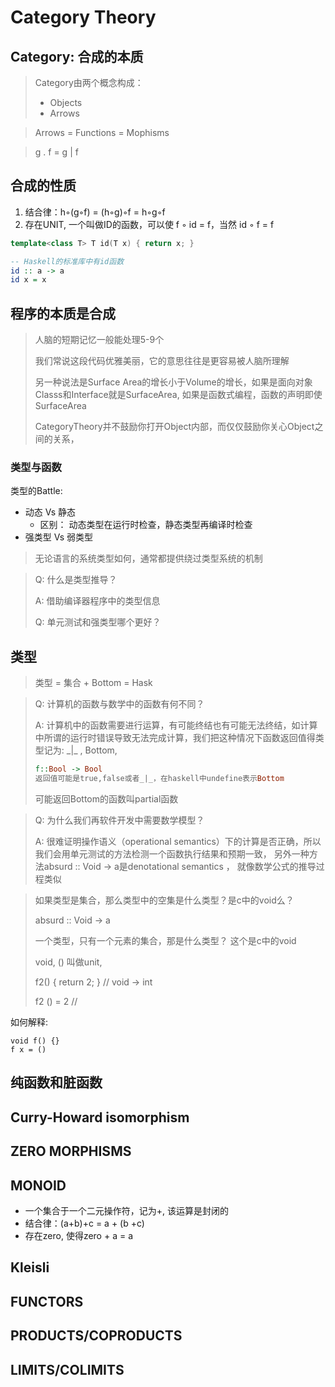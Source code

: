 # Category Theory

## Category: 合成的本质

> Category由两个概念构成：
>
> - Objects
> - Arrows



> Arrows = Functions = Mophisms



> g . f = g | f



## 合成的性质

1. 结合律：h◦(g◦f) = (h◦g)◦f = h◦g◦f
2. 存在UNIT, 一个叫做ID的函数，可以使 f ◦ id = f，当然 id ◦ f = f



```c++
template<class T> T id(T x) { return x; }
```

```haskell
-- Haskell的标准库中有id函数
id :: a -> a 
id x = x
```



## 程序的本质是合成

> 人脑的短期记忆一般能处理5-9个
>
> 我们常说这段代码优雅美丽，它的意思往往是更容易被人脑所理解
>
> 另一种说法是Surface Area的增长小于Volume的增长，如果是面向对象Classs和Interface就是SurfaceArea, 如果是函数式编程，函数的声明即使SurfaceArea
>
> CategoryTheory并不鼓励你打开Object内部，而仅仅鼓励你关心Object之间的关系，



### 类型与函数

类型的Battle:

- 动态 Vs 静态
  - 区别： 动态类型在运行时检查，静态类型再编译时检查
- 强类型 Vs 弱类型

> 无论语言的系统类型如何，通常都提供绕过类型系统的机制



> Q: 什么是类型推导？
>
> A: 借助编译器程序中的类型信息
>
> Q: 单元测试和强类型哪个更好？



## 类型

> 类型 = 集合  + Bottom = Hask



> Q: 计算机的函数与数学中的函数有何不同？
>
> A: 计算机中的函数需要进行运算，有可能终结也有可能无法终结，如计算中所谓的运行时错误导致无法完成计算，我们把这种情况下函数返回值得类型记为: \_|\_ , Bottom, 
>
> ```hs
> f::Bool -> Bool
> 返回值可能是true,false或者_|_，在haskell中undefine表示Bottom
> ```
>
> 可能返回Bottom的函数叫partial函数



>
>
>Q: 为什么我们再软件开发中需要数学模型？
>
>A: 很难证明操作语义（operational semantics）下的计算是否正确，所以我们会用单元测试的方法检测一个函数执行结果和预期一致， 另外一种方法absurd :: Void -> a是denotational semantics ， 就像数学公式的推导过程类似



> 如果类型是集合，那么类型中的空集是什么类型？是c中的void么？
>
> absurd :: Void -> a
>
> 一个类型，只有一个元素的集合，那是什么类型？ 这个是c中的void
>
> void, () 叫做unit, 
>
> f2() { return 2; } // void -> int
>
> f2 () = 2               //





如何解释:

```
void f() {}
f x = ()
```







## 纯函数和脏函数





##  Curry-Howard isomorphism



## ZERO MORPHISMS



## MONOID

- 一个集合于一个二元操作符，记为+, 该运算是封闭的 
- 结合律：(a+b)+c = a + (b +c)
- 存在zero, 使得zero + a = a



## Kleisli



## FUNCTORS



## PRODUCTS/COPRODUCTS



## LIMITS/COLIMITS



